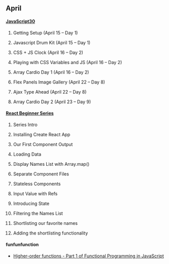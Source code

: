 ## April

#### [JavaScript30](javascript-30.md)
 
1. Getting Setup (April 15 – Day 1)  
 
2. Javascript Drum Kit (April 15 – Day 1)  
3. CSS + JS Clock (April 16 – Day 2)  
4. Playing with CSS Variables and JS (April 16 – Day 2)   
5. Array Cardio Day 1 (April 16 – Day 2)  
6. Flex Panels Image Gallery (April 22 – Day 8)  
7. Ajax Type Ahead (April 22 – Day 8) 
8. Array Cardio Day 2 (April 23 – Day 9)  

#### [React Beginner Series](react-beginner-series.md)
 
 1. Series Intro
 
 2. Installing Create React App  
 3. Our First Component Output  
 4. Loading Data  
 5. Display Names List with Array.map()  
 6. Separate Component Files
 7. Stateless Components
 8. Input Value with Refs
 9. Introducing State
 10. Filtering the Names List
 11. Shortlisting our favorite names
 12. Adding the shortlisting functionality


#### funfunfunction
 
 - [Higher-order functions - Part 1 of Functional Programming in JavaScript](https://www.youtube.com/watch?v=BMUiFMZr7vk)

